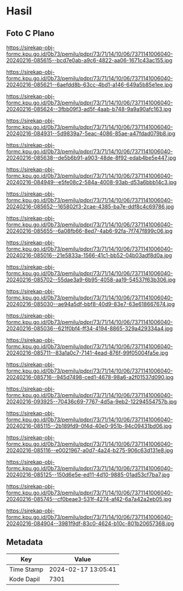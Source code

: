 # Hasil

## Foto C Plano

https://sirekap-obj-formc.kpu.go.id/0b73/pemilu/pdpr/73/71/14/10/06/7371141006040-20240216-085615--bcd7e0ab-a9c6-4822-aa06-1671c43ac155.jpg

https://sirekap-obj-formc.kpu.go.id/0b73/pemilu/pdpr/73/71/14/10/06/7371141006040-20240216-085621--6aefdd8b-63cc-4bd1-a146-649a5b85e1ee.jpg

https://sirekap-obj-formc.kpu.go.id/0b73/pemilu/pdpr/73/71/14/10/06/7371141006040-20240216-085624--3fbb09f3-ad5f-4aab-b748-9a9a90afc163.jpg

https://sirekap-obj-formc.kpu.go.id/0b73/pemilu/pdpr/73/71/14/10/06/7371141006040-20240216-084931--5d9839a7-5eac-4086-85ae-a47fdad079b8.jpg

https://sirekap-obj-formc.kpu.go.id/0b73/pemilu/pdpr/73/71/14/10/06/7371141006040-20240216-085638--de5b6b91-a903-48de-8f92-edab4be5e447.jpg

https://sirekap-obj-formc.kpu.go.id/0b73/pemilu/pdpr/73/71/14/10/06/7371141006040-20240216-084949--e5fe08c2-584a-4008-93ab-d53a6bbb14c3.jpg

https://sirekap-obj-formc.kpu.go.id/0b73/pemilu/pdpr/73/71/14/10/06/7371141006040-20240216-085652--165802f3-2cae-4385-ba7e-ddf8c4c69786.jpg

https://sirekap-obj-formc.kpu.go.id/0b73/pemilu/pdpr/73/71/14/10/06/7371141006040-20240216-085655--6a08fb66-8ed7-4ab6-92fa-7f747f899c06.jpg

https://sirekap-obj-formc.kpu.go.id/0b73/pemilu/pdpr/73/71/14/10/06/7371141006040-20240216-085016--21e5833a-1566-41c1-bb52-04b03adf8d0a.jpg

https://sirekap-obj-formc.kpu.go.id/0b73/pemilu/pdpr/73/71/14/10/06/7371141006040-20240216-085702--55dae3a9-6b95-4058-aa19-54537f63b306.jpg

https://sirekap-obj-formc.kpu.go.id/0b73/pemilu/pdpr/73/71/14/10/06/7371141006040-20240216-085030--ae94a5df-bbf8-40d9-83e7-63e618667674.jpg

https://sirekap-obj-formc.kpu.go.id/0b73/pemilu/pdpr/73/71/14/10/06/7371141006040-20240216-085036--621f0bf4-ff34-4194-8865-329a429334a4.jpg

https://sirekap-obj-formc.kpu.go.id/0b73/pemilu/pdpr/73/71/14/10/06/7371141006040-20240216-085711--83a1a0c7-7141-4ead-876f-99f05004fa5e.jpg

https://sirekap-obj-formc.kpu.go.id/0b73/pemilu/pdpr/73/71/14/10/06/7371141006040-20240216-085716--945d7498-ced1-4678-98a6-a2f01537d090.jpg

https://sirekap-obj-formc.kpu.go.id/0b73/pemilu/pdpr/73/71/14/10/06/7371141006040-20240216-093925--70436c69-7767-4d5a-9eb2-12294554757b.jpg

https://sirekap-obj-formc.kpu.go.id/0b73/pemilu/pdpr/73/71/14/10/06/7371141006040-20240216-085115--2b189fd9-0f4d-40e0-951b-94c09431bd06.jpg

https://sirekap-obj-formc.kpu.go.id/0b73/pemilu/pdpr/73/71/14/10/06/7371141006040-20240216-085116--e0021967-a0d7-4a24-b275-906c63d131e8.jpg

https://sirekap-obj-formc.kpu.go.id/0b73/pemilu/pdpr/73/71/14/10/06/7371141006040-20240216-085125--150d6e5e-ed11-4d10-9885-01ad53cf7ba7.jpg

https://sirekap-obj-formc.kpu.go.id/0b73/pemilu/pdpr/73/71/14/10/06/7371141006040-20240216-085745--cf0beae3-531f-4274-af42-6a7a42a2eb05.jpg

https://sirekap-obj-formc.kpu.go.id/0b73/pemilu/pdpr/73/71/14/10/06/7371141006040-20240216-084904--3981f9df-83c0-4624-b10c-801b20657368.jpg


## Metadata

| Key        | Value               |
| ---------- | ------------------- |
| Time Stamp | 2024-02-17 13:05:41 |
| Kode Dapil | 7301                |



